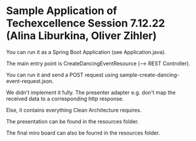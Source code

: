 # Sample Application of Techexcellence Session 7.12.22 (Alina Liburkina, Oliver Zihler)
You can run it as a Spring Boot Application (see Application.java). 

The main entry point is CreateDancingEventResource (--> REST Controller). 

You can run it and send a POST request using sample-create-dancing-event-request.json.

We didn't implement it fully. The presenter adapter e.g. don't map the received data to a corresponding http response.

Else, it contains everything Clean Architecture requires.

The presentation can be found in the resources folder.

The final miro board can also be fournd in the resources folder.
